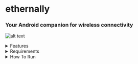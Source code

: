 # ethernally

### Your Android companion for wireless connectivity

![alt text](https://i.imgur.com/0DEj5A8.png)

<details>
  <summary>Features</summary>
  
* Automatically adds wifi adb connection capability at boot
* Connects through adb via wifi
* Mirrors your screen wirelessly with scrcpy
* Drops you to a wireless shell on the device
* Works in linux/cygwin
* Tackles all scenarios that could get you into issues. It even finds a way when wifi is turned off
</details>


<details>
<summary>Requirements</summary> 

* scrpy installed or set to system PATH
* clone it from: https://github.com/Genymobile/scrcpy
* requires the android to be rooted (you can use magisk) to be able to modify Android props
* It might ask to plug USB cable (device-PC) for resolving potential connectivity issues in USB debugging
</details>

<details>
  <summary>How To Run</summary> 
  
```
dos2unix ethernally.sh #might be needed to convert line endings to unix format
chmod +x ethernally.sh #make the script executable
```
>simply run the script from its folder and follow the wizzard guide
```
./ethernally.sh
```
  </details>
